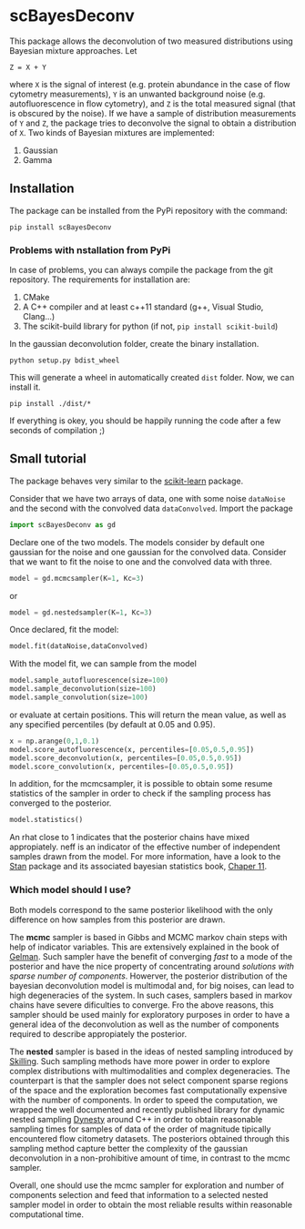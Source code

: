 # scBayesDeconv

This package allows the deconvolution of two measured distributions using Bayesian mixture approaches. Let

```
Z = X + Y
```

where `X` is the signal of interest (e.g. protein abundance in the case of flow cytometry measurements), `Y` is an unwanted background noise (e.g. autofluorescence in flow cytometry), and `Z` is the total measured signal (that is obscured by the noise). If we have a sample of distribution measurements of `Y` and `Z`, the package tries to deconvolve the signal to obtain a distribution of `X`. Two kinds of Bayesian mixtures are implemented:

1. Gaussian
2. Gamma

## Installation

The package can be installed from the PyPi repository with the command:

```shell
pip install scBayesDeconv
```

### Problems with nstallation from PyPi
In case of problems, you can always compile the package from the git repository. The requirements for installation are:
 1. CMake
 2. A C++ compiler and at least c++11 standard (g++, Visual Studio, Clang...)
 3. The scikit-build library for python (if not, `pip install scikit-build`)

In the gaussian deconvolution folder, create the binary installation.

```shell
python setup.py bdist_wheel
```

This will generate a wheel in automatically created `dist` folder. Now, we can install it.

```shell
pip install ./dist/*
```

If everything is okey, you should be happily running the code after a few seconds of compilation ;)

## Small tutorial

The package behaves very similar to the [scikit-learn](https://scikit-learn.org/) package.

Consider that we have two arrays of data, one with some noise `dataNoise` and the second with the convolved data `dataConvolved`.
Import the package

```python
import scBayesDeconv as gd
```

Declare one of the two models. The models consider by default one gaussian for the noise and one gaussian for the convolved data. Consider that we want to fit the noise to one and the convolved data with three.

```python
model = gd.mcmcsampler(K=1, Kc=3)
```
or

```python
model = gd.nestedsampler(K=1, Kc=3)
```

Once declared, fit the model:

```python
model.fit(dataNoise,dataConvolved)
```

With the model fit, we can sample from the model

```python
model.sample_autofluorescence(size=100)
model.sample_deconvolution(size=100)
model.sample_convolution(size=100)
```

or evaluate at certain positions. This will return the mean value, as well as any specified percentiles (by default at 0.05 and 0.95).

```python
x = np.arange(0,1,0.1)
model.score_autofluorescence(x, percentiles=[0.05,0.5,0.95])
model.score_deconvolution(x, percentiles=[0.05,0.5,0.95])
model.score_convolution(x, percentiles=[0.05,0.5,0.95])
```

In addition, for the mcmcsampler, it is possible to obtain some resume statistics of the sampler in order to check if the sampling process has converged to the posterior.

```python
model.statistics()
```

An rhat close to 1 indicates that the posterior chains have mixed appropiately. neff is an indicator of the effective number of independent samples drawn from the model. For more information, have a look to the [Stan](https://mc-stan.org/) package and its associated bayesian statistics book, [Chaper 11](http://www.stat.columbia.edu/~gelman/book/).

### Which model should I use?

Both models correspond to the same posterior likelihood with the only difference on how samples from this posterior are drawn. 

The **mcmc** sampler is based in Gibbs and MCMC markov chain steps with help of indicator variables. This are extensively explained in the book of [Gelman](http://www.stat.columbia.edu/~gelman/book/). Such sampler have the benefit of converging *fast* to a mode of the posterior and have the nice property of concentrating around *solutions with sparse number of components*. Howerver, the posterior distribution of the bayesian deconvolution model is multimodal and, for big noises, can lead to high degeneracies of the system. In such cases, samplers based in markov chains have severe dificulties to converge. Fro the above reasons, this sampler should be used mainly for exploratory purposes in order to have a general idea of the deconvolution as well as the number of components required to describe appropiately the posterior.

The **nested** sampler is based in the ideas of nested sampling introduced by [Skilling](https://projecteuclid.org/euclid.ba/1340370944). Such sampling methods have more power in order to explore complex distributions with multimodalities and complex degeneracies. The counterpart is that the sampler does not select component sparse regions of the space and the exploration becomes fast computationally expensive with the number of components. In order to speed the computation, we wrapped the well documented and recently published library for dynamic nested sampling [Dynesty](https://dynesty.readthedocs.io/en/latest/) around C++ in order to obtain reasonable sampling times for samples of data of the order of magnitude tipically encountered flow citometry datasets. The posteriors obtained through this sampling method capture better the complexity of the gaussian deconvolution in a non-prohibitive amount of time, in contrast to the mcmc sampler.

Overall, one should use the mcmc sampler for exploration and number of components selection and feed that information to a selected nested sampler model in order to obtain the most reliable results within reasonable computational time.

